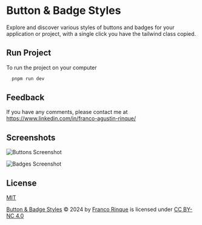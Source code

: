 
# Button & Badge Styles

Explore and discover various styles of buttons and badges for your application or project, with a single click you have the tailwind class copied.

## Run Project

To run the project on your computer

```bash
  pnpm run dev
```


## Feedback

If you have any comments, please contact me at https://www.linkedin.com/in/franco-agustin-rinque/


## Screenshots

![Buttons Screenshot]([https://res.cloudinary.com/dgdcfmnnx/image/upload/v1753736443/Buttons-and-Badges/Captura_de_pantalla_2025-07-28_175614_dz3b3f.png])

![Badges Screenshot]([[https://res.cloudinary.com/dgdcfmnnx/image/upload/v1706557458/Buttons-and-Badges/wf0slabbj9w8gldvxssv.png])
## License

[MIT](https://choosealicense.com/licenses/mit/)

[Button & Badge Styles](https://button-and-badge-styles.vercel.app/)  © 2024 by [Franco Rinque](https://github.com/francorinque)  is licensed under [CC BY-NC 4.0](https://creativecommons.org/licenses/by-nc/4.0/?ref=chooser-v1)
